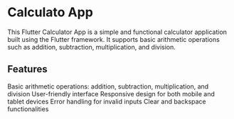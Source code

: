 # Calculato App

This Flutter Calculator App is a simple and functional calculator application built using the Flutter framework.
It supports basic arithmetic operations such as addition, subtraction, multiplication, and division.

## Features

Basic arithmetic operations: addition, subtraction, multiplication, and division
User-friendly interface
Responsive design for both mobile and tablet devices
Error handling for invalid inputs
Clear and backspace functionalities
